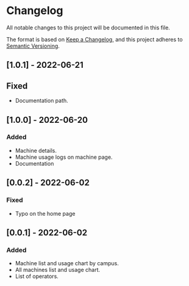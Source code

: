 # Changelog
All notable changes to this project will be documented in this file.

The format is based on [Keep a Changelog](https://keepachangelog.com/en/1.0.0/),
and this project adheres to [Semantic Versioning](https://semver.org/spec/v2.0.0.html).

## [1.0.1] - 2022-06-21
## Fixed
- Documentation path.

## [1.0.0] - 2022-06-20
### Added
- Machine details.
- Machine usage logs on machine page.
- Documentation

## [0.0.2] - 2022-06-02
### Fixed
- Typo on the home page

## [0.0.1] - 2022-06-02
### Added
- Machine list and usage chart by campus.
- All machines list and usage chart.
- List of operators.
